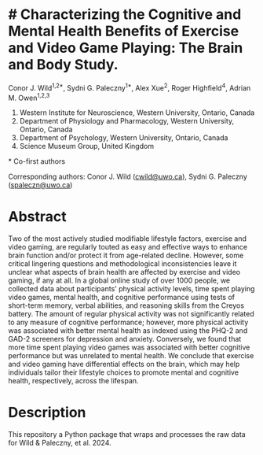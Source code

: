 # # Characterizing the Cognitive and Mental Health Benefits of Exercise and Video Game Playing: The Brain and Body Study.

Conor J. Wild<sup>1,2*</sup>, Sydni G. Paleczny<sup>1*</sup>, Alex Xue<sup>2</sup>, Roger Highfield<sup>4</sup>, Adrian M. Owen<sup>1,2,3</sup>

1. Western Institute for Neuroscience, Western University, Ontario, Canada
2. Department of Physiology and Pharmacology, Western University, Ontario, Canada
3. Department of Psychology, Western University, Ontario, Canada
4. Science Museum Group, United Kingdom

\* Co-first authors

Corresponding authors: Conor J. Wild (cwild@uwo.ca), Sydni G. Paleczny (spaleczn@uwo.ca)

# Abstract
Two of the most actively studied modifiable lifestyle factors, exercise and video gaming, are regularly touted as easy and effective ways to enhance brain function and/or protect it from age-related decline. However, some critical lingering questions and methodological inconsistencies leave it unclear what aspects of brain health are affected by exercise and video gaming, if any at all. In a global online study of over 1000 people, we collected data about participants' physical activity levels, time spent playing video games, mental health, and cognitive performance using tests of short-term memory, verbal abilities, and reasoning skills from the Creyos battery. The amount of regular physical activity was not significantly related to any measure of cognitive performance; however, more physical activity was associated with better mental health as indexed using the PHQ-2 and GAD-2 screeners for depression and anxiety. Conversely, we found that more time spent playing video games was associated with better cognitive performance but was unrelated to mental health. We conclude that exercise and video gaming have differential effects on the brain, which may help individuals tailor their lifestyle choices to promote mental and cognitive health, respectively, across the lifespan.

# Description
This repository a Python package that wraps and processes the raw data for Wild & Paleczny, et al. 2024.